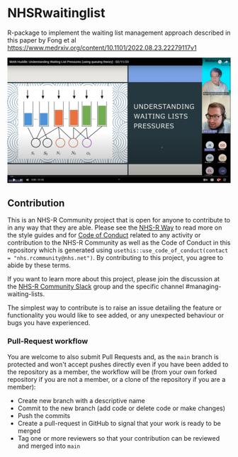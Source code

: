 # NHSRwaitinglist
R-package to implement the waiting list management approach described in this paper by Fong et al https://www.medrxiv.org/content/10.1101/2022.08.23.22279117v1

[![MAN Huddle: Understanding Waiting List Pressures (using queuing theory)](Screenshot.png)](https://www.youtube.com/watch?v=NWthhW5Fgls)
## Contribution

This is an NHS-R Community project that is open for anyone to contribute to in any way that they are able. Please see the [NHS-R Way](https://nhsrway.nhsrcommunity.com/style-guides.html) to read more on the style guides and for [Code of Conduct](https://nhsrway.nhsrcommunity.com/code-of-conduct.html) related to any activity or contribution to the NHS-R Community as well as the Code of Conduct in this repository which is generated using `usethis::use_code_of_conduct(contact = "nhs.rcommunity@nhs.net")`.
By contributing to this project, you agree to abide by these terms.

If you want to learn more about this project, please join the discussion at the [NHS-R Community Slack](https://nhsrway.nhsrcommunity.com/community-handbook.html#slack) group and the specific channel #managing-waiting-lists.

The simplest way to contribute is to raise an issue detailing the feature or functionality you would like to see added, or any unexpected behaviour or bugs you have experienced.

### Pull-Request workflow

You are welcome to also submit Pull Requests and, as the `main` branch is protected and won't accept pushes directly even if you have been added to the repository as a member, the workflow will be (from your own forked repository if you are not a member, or a clone of the repository if you are a member):

* Create new branch with a descriptive name
* Commit to the new branch (add code or delete code or make changes)
* Push the commits 
* Create a pull-request in GitHub to signal that your work is ready to be merged
* Tag one or more reviewers so that your contribution can be reviewed and merged into `main`